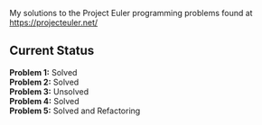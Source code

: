 My solutions to the Project Euler programming problems found at https://projecteuler.net/


## Current Status

**Problem 1:** Solved  
**Problem 2:** Solved  
**Problem 3:** Unsolved  
**Problem 4:** Solved  
**Problem 5:** Solved and Refactoring  